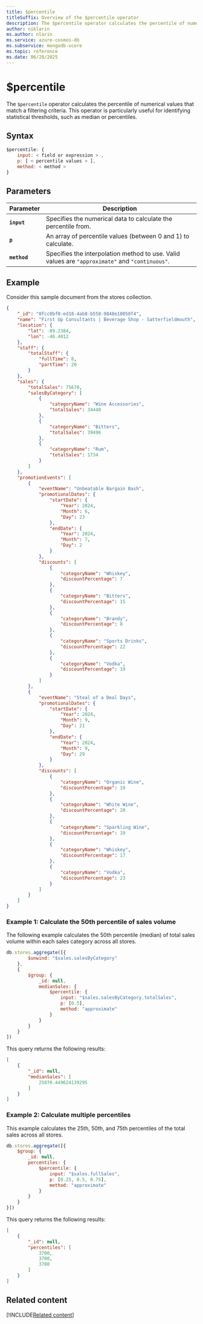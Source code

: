 ```yaml
---
title: $percentile
titleSuffix: Overview of the $percentile operator
description: The $percentile operator calculates the percentile of numerical values that match a filtering criteria
author: niklarin
ms.author: nlarin
ms.service: azure-cosmos-db
ms.subservice: mongodb-vcore
ms.topic: reference
ms.date: 06/28/2025
---
```


# $percentile

The `$percentile` operator calculates the percentile of numerical values that match a filtering criteria. This operator is particularly useful for identifying statistical thresholds, such as median or percentiles.

## Syntax

```javascript
$percentile: {
    input: < field or expression > ,
    p: [ < percentile values > ],
    method: < method >
}
```

## Parameters  

| Parameter | Description |
| --- | --- |
| **`input`** | Specifies the numerical data to calculate the percentile from. |
| **`p`** | An array of percentile values (between 0 and 1) to calculate. |
| **`method`** | Specifies the interpolation method to use. Valid values are `"approximate"` and `"continuous"`. |

## Example

Consider this sample document from the stores collection.

```json
{
    "_id": "0fcc0bf0-ed18-4ab8-b558-9848e18058f4",
    "name": "First Up Consultants | Beverage Shop - Satterfieldmouth",
    "location": {
        "lat": -89.2384,
        "lon": -46.4012
    },
    "staff": {
        "totalStaff": {
            "fullTime": 8,
            "partTime": 20
        }
    },
    "sales": {
        "totalSales": 75670,
        "salesByCategory": [
            {
                "categoryName": "Wine Accessories",
                "totalSales": 34440
            },
            {
                "categoryName": "Bitters",
                "totalSales": 39496
            },
            {
                "categoryName": "Rum",
                "totalSales": 1734
            }
        ]
    },
    "promotionEvents": [
        {
            "eventName": "Unbeatable Bargain Bash",
            "promotionalDates": {
                "startDate": {
                    "Year": 2024,
                    "Month": 6,
                    "Day": 23
                },
                "endDate": {
                    "Year": 2024,
                    "Month": 7,
                    "Day": 2
                }
            },
            "discounts": [
                {
                    "categoryName": "Whiskey",
                    "discountPercentage": 7
                },
                {
                    "categoryName": "Bitters",
                    "discountPercentage": 15
                },
                {
                    "categoryName": "Brandy",
                    "discountPercentage": 8
                },
                {
                    "categoryName": "Sports Drinks",
                    "discountPercentage": 22
                },
                {
                    "categoryName": "Vodka",
                    "discountPercentage": 19
                }
            ]
        },
        {
            "eventName": "Steal of a Deal Days",
            "promotionalDates": {
                "startDate": {
                    "Year": 2024,
                    "Month": 9,
                    "Day": 21
                },
                "endDate": {
                    "Year": 2024,
                    "Month": 9,
                    "Day": 29
                }
            },
            "discounts": [
                {
                    "categoryName": "Organic Wine",
                    "discountPercentage": 19
                },
                {
                    "categoryName": "White Wine",
                    "discountPercentage": 20
                },
                {
                    "categoryName": "Sparkling Wine",
                    "discountPercentage": 19
                },
                {
                    "categoryName": "Whiskey",
                    "discountPercentage": 17
                },
                {
                    "categoryName": "Vodka",
                    "discountPercentage": 23
                }
            ]
        }
    ]
}
```

### Example 1: Calculate the 50th percentile of sales volume

The following example calculates the 50th percentile (median) of total sales volume within each sales category across all stores.

```javascript
db.stores.aggregate([{
        $unwind: "$sales.salesByCategory"
    },
    {
        $group: {
            _id: null,
            medianSales: {
                $percentile: {
                    input: "$sales.salesByCategory.totalSales",
                    p: [0.5],
                    method: "approximate"
                }
            }
        }
    }
])
```

This query returns the following results:

```json
[
    {
        "_id": null,
        "medianSales": [
            25070.449624139295
        ]
    }
]
```

### Example 2: Calculate multiple percentiles

This example calculates the 25th, 50th, and 75th percentiles of the total sales across all stores.

```javascript
db.stores.aggregate([{
    $group: {
        _id: null,
        percentiles: {
            $percentile: {
                input: "$sales.fullSales",
                p: [0.25, 0.5, 0.75],
                method: "approximate"
            }
        }
    }
}])
```

This query returns the following results:

```json
[
    {
        "_id": null,
        "percentiles": [
            3700,
            3700,
            3700
        ]
    }
]
```

## Related content

[!INCLUDE[Related content](../includes/related-content.md)]
